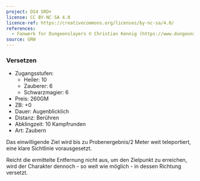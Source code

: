 ```yaml
---
project: DS4 SRD+
license: CC BY-NC-SA 4.0
licence-ref: https://creativecommons.org/licenses/by-nc-sa/4.0/
references: 
  - Fanwerk for Dungeonslayers © Christian Kennig (https://www.dungeonslayers.net/)
source: GRW
---
```


### Versetzen

- Zugangsstufen:
  - Heiler: 10
  - Zauberer: 6
  - Schwarzmagier: 6
- Preis: 260GM
- ZB: +0
- Dauer: Augenblicklich
- Distanz: Berühren
- Abklingzeit: 10 Kampfrunden
- Art: Zaubern

Das einwilligende Ziel wird bis zu Probenergebnis/2 Meter weit teleportiert, eine klare Sichtlinie vorausgesetzt.

Reicht die ermittelte Entfernung nicht aus, um den Zielpunkt zu erreichen, wird der Charakter dennoch - so weit wie möglich - in dessen Richtung versetzt.

